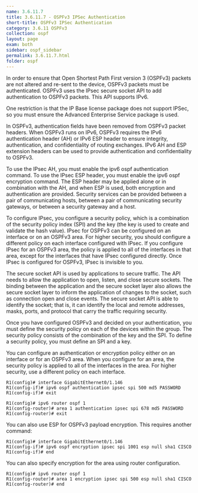 ```yaml
---
name: 3.6.11.7
title: 3.6.11.7 - OSPFv3 IPSec Authentication
short-title: OSPFv3 IPSec Authentication
category: 3.6.11 OSPFv3
collection: ospf
layout: page
exam: both
sidebar: ospf_sidebar
permalink: 3.6.11.7.html
folder: ospf
---
```

In order to ensure that Open Shortest Path First version 3 (OSPFv3) packets are not altered and re-sent to the device, OSPFv3 packets must be authenticated. OSPFv3 uses the IPsec secure socket API to add authentication to OSPFv3 packets. This API supports IPv6.

One restriction is that the IP Base license package does not support IPSec, so you must ensure the Advanced Enterprise Service package is used.

In OSPFv3, authentication fields have been removed from OSPFv3 packet headers. When OSPFv3 runs on IPv6, OSPFv3 requires the IPv6 authentication header (AH) or IPv6 ESP header to ensure integrity, authentication, and confidentiality of routing exchanges. IPv6 AH and ESP extension headers can be used to provide authentication and confidentiality to OSPFv3.

To use the IPsec AH, you must enable the ipv6 ospf authentication command. To use the IPsec ESP header, you must enable the ipv6 ospf encryption command. The ESP header may be applied alone or in combination with the AH, and when ESP is used, both encryption and authentication are provided. Security services can be provided between a pair of communicating hosts, between a pair of communicating security gateways, or between a security gateway and a host.

To configure IPsec, you configure a security policy, which is a combination of the security policy index (SPI) and the key (the key is used to create and validate the hash value). IPsec for OSPFv3 can be configured on an interface or on an OSPFv3 area. For higher security, you should configure a different policy on each interface configured with IPsec. If you configure IPsec for an OSPFv3 area, the policy is applied to all of the interfaces in that area, except for the interfaces that have IPsec configured directly. Once IPsec is configured for OSPFv3, IPsec is invisible to you.

The secure socket API is used by applications to secure traffic. The API needs to allow the application to open, listen, and close secure sockets. The binding between the application and the secure socket layer also allows the secure socket layer to inform the application of changes to the socket, such as connection open and close events. The secure socket API is able to identify the socket; that is, it can identify the local and remote addresses, masks, ports, and protocol that carry the traffic requiring security.

Once you have configured OSPFv3 and decided on your authentication, you must define the security policy on each of the devices within the group. The security policy consists of the combination of the key and the SPI. To define a security policy, you must define an SPI and a key.

You can configure an authentication or encryption policy either on an interface or for an OSPFv3 area. When you configure for an area, the security policy is applied to all of the interfaces in the area. For higher security, use a different policy on each interface.
```
R1(config)# interface GigabitEthernet0/1.146
R1(config-if)# ipv6 ospf authentication ipsec spi 500 md5 PASSWORD
R1(config-if)# exit
```
```
R1(config)# ipv6 router ospf 1
R1(config-router)# area 1 authentication ipsec spi 678 md5 PASSWORD
R1(config-router)# exit
```

You can also use ESP for OSPFv3 payload encryption. This requires another command:
```
R1(config)# interface GigabitEthernet0/1.146
R1(config-if)# ipv6 ospf encryption ipsec spi 1001 esp null sha1 CISCO
R1(config-if)# end
```
You can also specify encryption for the area using router configuration.
```
R1(config)# ipv6 router ospf 1
R1(config-router)# area 1 encryption ipsec spi 500 esp null sha1 CISCO
R1(config-router)# end
```





